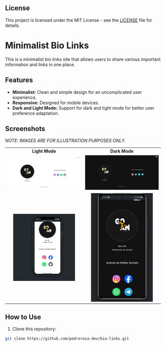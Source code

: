 ## License

This project is licensed under the MIT License - see the [LICENSE](LICENSE) file for details.

# Minimalist Bio Links

This is a minimalist bio links site that allows users to share various important information and links in one place.

## Features

- **Minimalist:** Clean and simple design for an uncomplicated user experience.
- **Responsive:** Designed for mobile devices.
- **Dark and Light Mode:** Support for dark and light mode for better user preference adaptation.

## Screenshots

_NOTE: IMAGES ARE FOR ILLUSTRATION PURPOSES ONLY._

<table>
  <tr>
    <td align="center"><b>Light Mode</b></td>
    <td align="center"><b>Dark Mode</b></td>
  </tr>
  <tr>
    <td align="center"><img src="./assets/images/dekstop-projeto50.png" alt="Light mode desktop screenshot" width="400"></td>
    <td align="center"><img src="./assets/images/desktop-dark-projeto50.png" alt="Dark mode desktop screenshot" width="400"></td>
  </tr>
  <tr>
    <td align="center"><img src="./assets/images/mobile-projeto50.png" alt="Light mode mobile screenshot" width="200"></td>
    <td align="center"><img src="./assets/images/mobile-dark-projeto50.png" alt="Dark mode mobile screenshot" width="200"></td>
  </tr>
</table>

## How to Use

1. Clone this repository:

```bash
git clone https://github.com/pedrorosa-dev/bio-links.git
```
